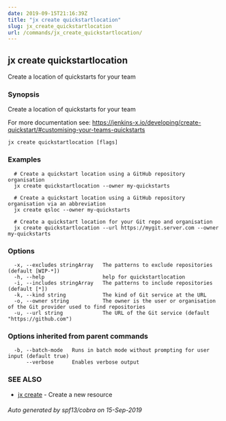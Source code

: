 ```yaml
---
date: 2019-09-15T21:16:39Z
title: "jx create quickstartlocation"
slug: jx_create_quickstartlocation
url: /commands/jx_create_quickstartlocation/
---
```

## jx create quickstartlocation

Create a location of quickstarts for your team

### Synopsis

Create a location of quickstarts for your team 

For more documentation see: https://jenkins-x.io/developing/create-quickstart/#customising-your-teams-quickstarts

```
jx create quickstartlocation [flags]
```

### Examples

```
  # Create a quickstart location using a GitHub repository organisation
  jx create quickstartlocation --owner my-quickstarts
  
  # Create a quickstart location using a GitHub repository organisation via an abbreviation
  jx create qsloc --owner my-quickstarts
  
  # Create a quickstart location for your Git repo and organisation
  jx create quickstartlocation --url https://mygit.server.com --owner my-quickstarts
```

### Options

```
  -x, --excludes stringArray   The patterns to exclude repositories (default [WIP-*])
  -h, --help                   help for quickstartlocation
  -i, --includes stringArray   The patterns to include repositories (default [*])
  -k, --kind string            The kind of Git service at the URL
  -o, --owner string           The owner is the user or organisation of the Git provider used to find repositories
  -u, --url string             The URL of the Git service (default "https://github.com")
```

### Options inherited from parent commands

```
  -b, --batch-mode   Runs in batch mode without prompting for user input (default true)
      --verbose      Enables verbose output
```

### SEE ALSO

* [jx create](/commands/jx_create/)	 - Create a new resource

###### Auto generated by spf13/cobra on 15-Sep-2019
